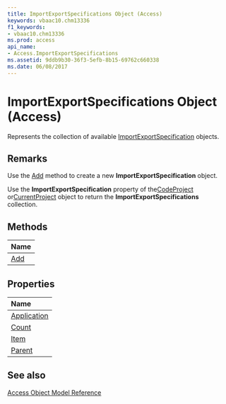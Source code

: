 ```yaml
---
title: ImportExportSpecifications Object (Access)
keywords: vbaac10.chm13336
f1_keywords:
- vbaac10.chm13336
ms.prod: access
api_name:
- Access.ImportExportSpecifications
ms.assetid: 9ddb9b30-36f3-5efb-8b15-69762c660338
ms.date: 06/08/2017
---
```



# ImportExportSpecifications Object (Access)

Represents the collection of available [ImportExportSpecification](Access.ImportExportSpecification.md) objects.


## Remarks

Use the [Add](Access.ImportExportSpecifications.Add.md) method to create a new **ImportExportSpecification** object.

Use the  **ImportExportSpecification** property of the[CodeProject](Access.CodeProject.md) or[CurrentProject](Access.CurrentProject.md) object to return the **ImportExportSpecifications** collection.


## Methods



|**Name**|
|:-----|
|[Add](Access.ImportExportSpecifications.Add.md)|

## Properties



|**Name**|
|:-----|
|[Application](Access.ImportExportSpecifications.Application.md)|
|[Count](Access.ImportExportSpecifications.Count.md)|
|[Item](Access.ImportExportSpecifications.Item.md)|
|[Parent](Access.ImportExportSpecifications.Parent.md)|

## See also


[Access Object Model Reference](./overview/object-model-access-vba-reference.md)
